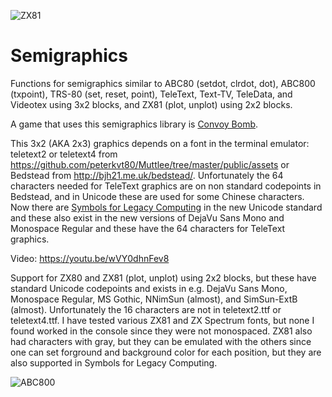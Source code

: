![ZX81](https://pbs.twimg.com/media/DVAPoNsVwAAfFRv?format=jpg&name=small)
# Semigraphics
Functions for semigraphics similar to ABC80 (setdot, clrdot, dot), ABC800 (txpoint), TRS-80 (set, reset, point), TeleText, 
Text-TV, TeleData, and Videotex using 3x2 blocks, and ZX81 (plot, unplot) using 2x2 blocks.

A game that uses this semigraphics library is [Convoy Bomb](https://github.com/mobluse/convoy-bomb).

This 3x2 (AKA 2x3) graphics depends on a font in the terminal emulator: teletext2 or teletext4 from
https://github.com/peterkvt80/Muttlee/tree/master/public/assets or Bedstead from http://bjh21.me.uk/bedstead/. Unfortunately 
the 64 characters needed for TeleText graphics are on non standard codepoints in Bedstead, and in Unicode these are used for some Chinese 
characters. Now there are [Symbols for Legacy Computing](https://en.wikipedia.org/wiki/Symbols_for_Legacy_Computing) in the new Unicode standard
and these also exist in the new versions of DejaVu Sans Mono and Monospace Regular and these have the 64 characters for TeleText graphics.

Video: https://youtu.be/wVY0dhnFev8

Support for ZX80 and ZX81 (plot, unplot) using 2x2 blocks, but these have standard Unicode codepoints and exists in e.g. DejaVu Sans Mono,
Monospace Regular, MS Gothic, NNimSun (almost), and SimSun-ExtB (almost). Unfortunately the 16 characters are not in teletext2.ttf or teletext4.ttf. 
I have tested various ZX81 and ZX Spectrum fonts, but none I found worked in the console since they were not monospaced. 
ZX81 also had characters with gray, but they can be emulated with the others since one can set forground and background color for 
each position, but they are also supported in Symbols for Legacy Computing.

![ABC800](https://pbs.twimg.com/media/DU0-hfFX0AIe_LM?format=jpg&name=900x900)

